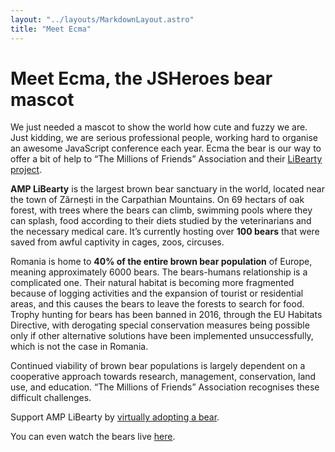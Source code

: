```yaml
---
layout: "../layouts/MarkdownLayout.astro"
title: "Meet Ecma"
---
```


# Meet Ecma, the JSHeroes bear mascot

We just needed a mascot to show the world how cute and fuzzy we are. Just kidding, we are serious professional people, working hard to organise an awesome JavaScript conference each year. Ecma the bear is our way to offer a bit of help to “The Millions of Friends” Association and their [LiBearty project](https://millionsoffriends.org/en/libearty/).

**AMP LiBearty** is the largest brown bear sanctuary in the world, located near the town of Zărnești in the Carpathian Mountains. On 69 hectars of oak forest, with trees where the bears can climb, swimming pools where they can splash, food according to their diets studied by the veterinarians and the necessary medical care. It’s currently hosting over **100 bears** that were saved from awful captivity in cages, zoos, circuses.

Romania is home to **40% of the entire brown bear population** of Europe, meaning approximately 6000 bears. The bears-humans relationship is a complicated one. Their natural habitat is becoming more fragmented because of logging activities and the expansion of tourist or residential areas, and this causes the bears to leave the forests to search for food. Trophy hunting for bears has been banned in 2016, through the EU Habitats Directive, with derogating special conservation measures being possible only if other alternative solutions have been implemented unsuccessfully, which is not the case in Romania.

Continued viability of brown bear populations is largely dependent on a cooperative approach towards research, management, conservation, land use, and education. “The Millions of Friends” Association recognises these difficult challenges.

Support AMP LiBearty by [virtually adopting a bear](https://millionsoffriends.org/en/libearty/adopt-a-bear/).

You can even watch the bears live [here](https://www.youtube.com/watch?v=V3aTpIxIGDg).
